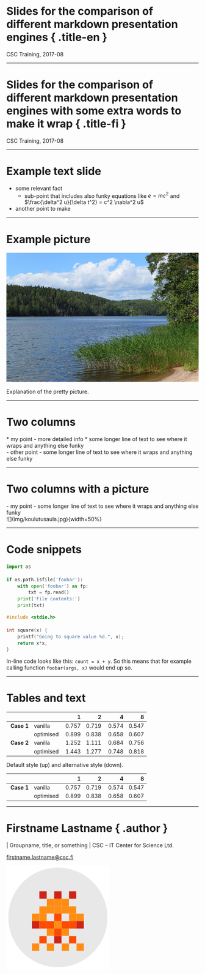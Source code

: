 
# Slides for the comparison of different markdown presentation engines { .title-en }

CSC Training, 2017-08

---

# Slides for the comparison of different markdown presentation engines with some extra words to make it wrap { .title-fi }

CSC Training, 2017-08

---

# Example text slide

- some relevant fact
    - sub-point that includes also funky equations like $e = mc^2$ and
      $\frac{\delta^2 u}{\delta t^2} = c^2 \nabla^2 u$
- another point to make

---

# Example picture

![](img/nuuksio-lake.jpg)

Explanation of the pretty picture.

---

# Two columns

<div class="column">
* my point
    - more detailed info
* some longer line of text to see where it wraps and anything else funky
</div>

<div class="column">
- other point
- some longer line of text to see where it wraps and anything else funky
</div>

---

# Two columns with a picture

<div class="column">
- my point
- some longer line of text to see where it wraps and anything else funky
</div>

<div class="column">
![](img/koulutusaula.jpg){width=50%}
</div>

---

# Code snippets

```python
import os

if os.path.isfile('foobar'):
    with open('foobar') as fp:
	    txt = fp.read()
	print('File contents:')
	print(txt)
```

```c
#include <stdio.h>

int square(x) {
    printf("Going to square value %d.", x);
    return x*x;
}
```

In-line code looks like this: ```count = x + y```. So this means that for
example calling function ```foobar(args, x)``` would end up so.

---

# Tables and text

|            |           | 1     | 2     | 4     | 8     |
| ---------- | --------- | ----: | ----: | ----: | ----: |
| **Case 1** | vanilla   | 0.757 | 0.719 | 0.574 | 0.547 |
|            | optimised | 0.899 | 0.838 | 0.658 | 0.607 |
| **Case 2** | vanilla   | 1.252 | 1.111 | 0.684 | 0.756 |
|            | optimised | 1.443 | 1.277 | 0.748 | 0.818 |

Default style (up) and alternative style (down).

<div class="show-cells">

|            |           | 1     | 2     | 4     | 8     |
| ---------- | --------- | ----: | ----: | ----: | ----: |
| **Case 1** | vanilla   | 0.757 | 0.719 | 0.574 | 0.547 |
|            | optimised | 0.899 | 0.838 | 0.658 | 0.607 |

</div>

---

# Firstname Lastname { .author }

| Groupname, title, or something
| CSC – IT Center for Science Ltd.

firstname.lastname@csc.fi

![](img/csc-identicon.png)

